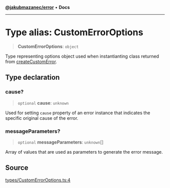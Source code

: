 [**@jakubmazanec/error**](../README.md) • **Docs**

---

# Type alias: CustomErrorOptions

> **CustomErrorOptions**: `object`

Type representing options object used when instantianting class returned from
[createCustomError](../functions/createCustomError.md).

## Type declaration

### cause?

> `optional` **cause**: `unknown`

Used for setting `cause` property of an error instance that indicates the specific original cause of
the error.

### messageParameters?

> `optional` **messageParameters**: `unknown`[]

Array of values that are used as parameters to generate the error message.

## Source

[types/CustomErrorOptions.ts:4](https://github.com/jakubmazanec/js-tools/blob/d8fb2f4f9576baa170e480eea0b247af3afdcd86/packages/error/source/types/CustomErrorOptions.ts#L4)
